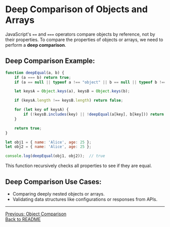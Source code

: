 <!-- #### [Go Back ↩](./README.md) -->
# Deep Comparison of Objects and Arrays

JavaScript's `==` and `===` operators compare objects by reference, not by their properties. To compare the properties of objects or arrays, we need to perform a **deep comparison**.

## Deep Comparison Example:

```javascript
function deepEqual(a, b) {
    if (a === b) return true;
    if (a == null || typeof a !== "object" || b == null || typeof b !== "object") return false;

    let keysA = Object.keys(a), keysB = Object.keys(b);

    if (keysA.length !== keysB.length) return false;

    for (let key of keysA) {
        if (!keysB.includes(key) || !deepEqual(a[key], b[key])) return false;
    }

    return true;
}

let obj1 = { name: 'Alice', age: 25 };
let obj2 = { name: 'Alice', age: 25 };

console.log(deepEqual(obj1, obj2));  // true
```

This function recursively checks all properties to see if they are equal.

## Deep Comparison Use Cases:
- Comparing deeply nested objects or arrays.
- Validating data structures like configurations or responses from APIs.

---
[Previous: Object Comparison](./object_comparison.md)  
[Back to README](./README.md)

